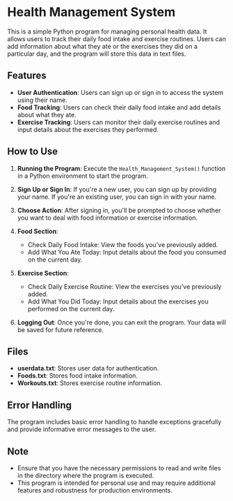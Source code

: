 # Health Management System

This is a simple Python program for managing personal health data. It allows users to track their daily food intake and exercise routines. Users can add information about what they ate or the exercises they did on a particular day, and the program will store this data in text files.

## Features

- **User Authentication**: Users can sign up or sign in to access the system using their name.
- **Food Tracking**: Users can check their daily food intake and add details about what they ate.
- **Exercise Tracking**: Users can monitor their daily exercise routines and input details about the exercises they performed.

## How to Use

1. **Running the Program**: Execute the `Health_Management_System()` function in a Python environment to start the program.

2. **Sign Up or Sign In**: If you're a new user, you can sign up by providing your name. If you're an existing user, you can sign in with your name.

3. **Choose Action**: After signing in, you'll be prompted to choose whether you want to deal with food information or exercise information.

4. **Food Section**:
   - Check Daily Food Intake: View the foods you've previously added.
   - Add What You Ate Today: Input details about the food you consumed on the current day.

5. **Exercise Section**:
   - Check Daily Exercise Routine: View the exercises you've previously added.
   - Add What You Did Today: Input details about the exercises you performed on the current day.

6. **Logging Out**: Once you're done, you can exit the program. Your data will be saved for future reference.

## Files

- **userdata.txt**: Stores user data for authentication.
- **Foods.txt**: Stores food intake information.
- **Workouts.txt**: Stores exercise routine information.

## Error Handling

The program includes basic error handling to handle exceptions gracefully and provide informative error messages to the user.

## Note

- Ensure that you have the necessary permissions to read and write files in the directory where the program is executed.
- This program is intended for personal use and may require additional features and robustness for production environments.
